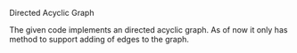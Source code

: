 Directed Acyclic Graph

The given code implements an directed acyclic graph. As of now it only has method to support 
adding of edges to the graph. 